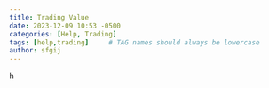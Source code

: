 ```yaml
---
title: Trading Value
date: 2023-12-09 10:53 -0500
categories: [Help, Trading]
tags: [help,trading]     # TAG names should always be lowercase
author: sfgij
---
```

h

